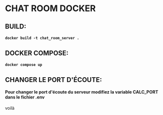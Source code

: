 # CHAT ROOM DOCKER

## BUILD:
#### `docker build -t chat_room_server .`

## DOCKER COMPOSE:
#### `docker compose up`

## CHANGER LE PORT D'ÉCOUTE:
#### Pour changer le port d'écoute du serveur modifiez la variable CALC_PORT dans le fichier .env

voilà